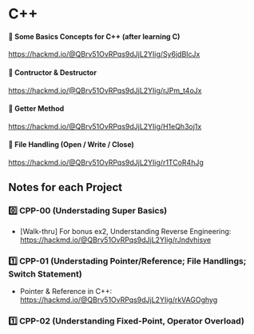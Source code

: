 # C++

#### 📌 Some Basics Concepts for C++ (after learning C)
https://hackmd.io/@QBrv51OvRPqs9dJjL2YIig/Sy6jdBIcJx

#### 📌 Contructor & Destructor
https://hackmd.io/@QBrv51OvRPqs9dJjL2YIig/rJPm_t4oJx

#### 📌 Getter Method
https://hackmd.io/@QBrv51OvRPqs9dJjL2YIig/H1eQh3oj1x

#### 📌 File Handling (Open / Write / Close)
https://hackmd.io/@QBrv51OvRPqs9dJjL2YIig/r1TCoR4hJg

## Notes for each Project

### 0️⃣ CPP-00 (Understading Super Basics)
+ [Walk-thru] For bonus ex2, Understanding Reverse Engineering:
https://hackmd.io/@QBrv51OvRPqs9dJjL2YIig/rJndvhisye

### 1️⃣ CPP-01 (Understading Pointer/Reference; File Handlings; Switch Statement)
+ Pointer & Reference in C++: 
https://hackmd.io/@QBrv51OvRPqs9dJjL2YIig/rkVAGOghyg

### 1️⃣ CPP-02 (Understanding Fixed-Point, Operator Overload)

